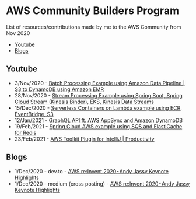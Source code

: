 # AWS Community Builders Program
List of resources/contributions made by me to the AWS Community from Nov 2020
- [Youtube](#youtube)
- [Blogs](#blogs)

## Youtube
- 3/Nov/2020 - [Batch Processing Example using Amazon Data Pipeline | S3 to DynamoDB using Amazon EMR](https://www.youtube.com/watch?v=txrG-w6oN1M)
- 28/Nov/2020 - [Stream Processing Example using Spring Boot, Spring Cloud Stream (Kinesis Binder), EKS, Kinesis Data Streams](https://youtu.be/BIy6n-uXWCY)
- 15/Dec/2020 - [Serverless Containers on Lambda example using ECR, EventBridge, S3](https://www.youtube.com/watch?v=pFw-PpVDdWw)
- 12/Jan/2021 - [GraphQL API ft. AWS AppSync and Amazon DynamoDB](https://youtu.be/18MFi5jrr2s)
- 19/Feb/2021 - [Spring Cloud AWS example using SQS and ElastiCache for Redis](https://youtu.be/H3--8038so8)
- 23/Feb/2021 - [AWS Toolkit Plugin for IntelliJ | Productivity](https://youtu.be/9YWy9GoQNjw)

## Blogs
- 1/Dec/2020 - dev.to - [AWS re:Invent 2020 - Andy Jassy Keynote Highlights](https://dev.to/aws-builders/aws-re-invent-2020-andy-jassy-keynote-highlights-2cok)
- 1/Dec/2020 - medium (cross posting) - [AWS re:Invent 2020 - Andy Jassy Keynote Highlights](https://medium.com/techprimers/aws-re-invent-2020-andy-jassy-keynote-highlights-7e554c9c6c1f)
